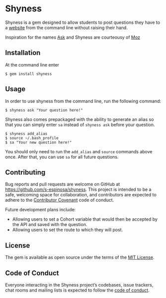 # Shyness

Shyness is a gem designed to allow students to post questions they have to a [website](https://stark-oasis-58079.herokuapp.com/questions) from the command line without raising their hand.

Inspiration for the names [Ask](https://github.com/s-espinosa/ask) and Shyness are courteousy of [Moz](https://www.youtube.com/watch?v=zoo9Vu1a9bU)

## Installation

At the command line enter

```
$ gem install shyness
```

## Usage

In order to use shyness from the command line, run the following command:

```
$ shyness ask "Your question here!"
```

Shyness also comes prepackaged with the ability to generate an alias so that you can simply enter `sa` instead of `shyness ask` before your question.

```
$ shyness add_alias
$ source ~/.bash_profile
$ sa "Your new question here!"
```

You should only need to run the `add_alias` and `source` commands above once. After that, you can use `sa` for all future questions.

## Contributing

Bug reports and pull requests are welcome on GitHub at https://github.com/s-espinosa/shyness. This project is intended to be a safe, welcoming space for collaboration, and contributors are expected to adhere to the [Contributor Covenant](http://contributor-covenant.org) code of conduct.

Future development plans include:

* Allowing users to set a Cohort variable that would then be accepted by the API and saved with the question.
* Allowing users to set the route to which they will post.

## License

The gem is available as open source under the terms of the [MIT License](https://opensource.org/licenses/MIT).

## Code of Conduct

Everyone interacting in the Shyness project’s codebases, issue trackers, chat rooms and mailing lists is expected to follow the [code of conduct](https://github.com/[USERNAME]/shyness/blob/master/CODE_OF_CONDUCT.md).
